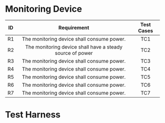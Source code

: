 # Monitoring Device
| ID | Requirement | Test Cases |
|:---:|:---:|:---:|
| R1 | The monitoring device shall consume power. | TC1 |
| R2 | The monitoring device shall have a steady source of power | TC2 |
| R3 | The monitoring device shall consume power. | TC3 |
| R4 | The monitoring device shall consume power. | TC4 |
| R5 | The monitoring device shall consume power. | TC5 |
| R6 | The monitoring device shall consume power. | TC6 |
| R7 | The monitoring device shall consume power. | TC7 |

# Test Harness
